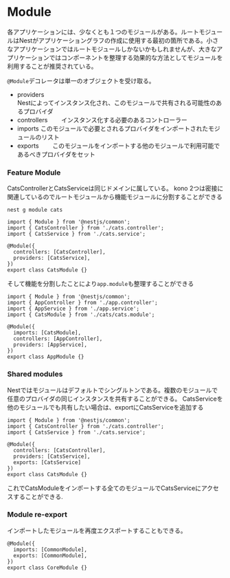 # Module
各アプリケーションには、少なくとも１つのモジュールがある。ルートモジュールはNestがアプリケーショングラフの作成に使用する最初の箇所である。小さなアプリケーションではルートモジュールしかないかもしれませんが、大きなアプリケーションではコンポーネントを整理する効果的な方法としてモジュールを利用することが推奨されている。

`@Module`デコレータは単一のオブジェクトを受け取る。

 - providers  
   Nestによってインスタンス化され、このモジュールで共有される可能性のあるプロバイダ
 - controllers 
　　インスタンス化する必要のあるコントローラー
 - imports
  このモジュールで必要とされるプロバイダをインポートされたモジュールのリスト
 - exports
　　このモジュールをインポートする他のモジュールで利用可能であるべきプロバイダをセット

### Feature Module  
CatsControllerとCatsServiceは同じドメインに属している。
kono
2つは密接に関連しているのでルートモジュールから機能モジュールに分割することができる

`nest g module cats`
```
import { Module } from '@nestjs/common';
import { CatsController } from './cats.controller';
import { CatsService } from './cats.service';

@Module({
  controllers: [CatsController],
  providers: [CatsService],
})
export class CatsModule {}

```

そして機能を分割したことにより`app.module`も整理することができる

```
import { Module } from '@nestjs/common';
import { AppController } from './app.controller';
import { AppService } from './app.service';
import { CatsModule } from './cats/cats.module';

@Module({
  imports: [CatsModule],
  controllers: [AppController],
  providers: [AppService],
})
export class AppModule {}

```

### Shared modules
Nestではモジュールはデフォルトでシングルトンである。複数のモジュールで任意のプロバイダの同じインスタンスを共有することができる。
CatsServiceを他のモジュールでも共有したい場合は、exportにCatsServiceを追加する

```
import { Module } from '@nestjs/common';
import { CatsController } from './cats.controller';
import { CatsService } from './cats.service';

@Module({
  controllers: [CatsController],
  providers: [CatsService],
  exports: [CatsService]
})
export class CatsModule {}

```
これでCatsModuleをインポートする全てのモジュールでCatsServiceにアクセスすることができる.

### Module re-export 
インポートしたモジュールを再度エクスポートすることもできる。
```
@Module({
  imports: [CommonModule],
  exports: [CommonModule],
})
export class CoreModule {}

```